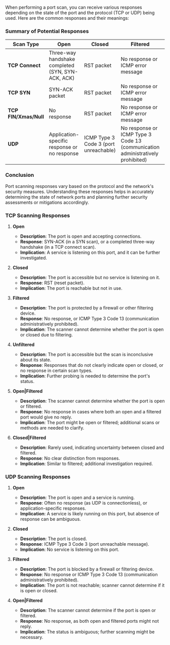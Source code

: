 When performing a port scan, you can receive various responses depending on the state of the port and the protocol (TCP or UDP) being used. Here are the common responses and their meanings:

### Summary of Potential Responses

| **Scan Type**         | **Open**                                          | **Closed**                            | **Filtered**                                                                   | **Open**    | **Filtered** |
| --------------------- | ------------------------------------------------- | ------------------------------------- | ------------------------------------------------------------------------------ | ----------- | ------------ |
| **TCP Connect**       | Three-way handshake completed (SYN, SYN-ACK, ACK) | RST packet                            | No response or ICMP error message                                              | N/A         |              |
| **TCP SYN**           | SYN-ACK packet                                    | RST packet                            | No response or ICMP error message                                              | No response |              |
| **TCP FIN/Xmas/Null** | No response                                       | RST packet                            | No response or ICMP error message                                              | No response |              |
| **UDP**               | Application-specific response or no response      | ICMP Type 3 Code 3 (port unreachable) | No response or ICMP Type 3 Code 13 (communication administratively prohibited) | No response |              |

### Conclusion

Port scanning responses vary based on the protocol and the network's security measures. Understanding these responses helps in accurately determining the state of network ports and planning further security assessments or mitigations accordingly.
### TCP Scanning Responses

1. **Open**
   - **Description**: The port is open and accepting connections.
   - **Response**: SYN-ACK (in a SYN scan), or a completed three-way handshake (in a TCP connect scan).
   - **Implication**: A service is listening on this port, and it can be further investigated.

2. **Closed**
   - **Description**: The port is accessible but no service is listening on it.
   - **Response**: RST (reset packet).
   - **Implication**: The port is reachable but not in use.

3. **Filtered**
   - **Description**: The port is protected by a firewall or other filtering device.
   - **Response**: No response, or ICMP Type 3 Code 13 (communication administratively prohibited).
   - **Implication**: The scanner cannot determine whether the port is open or closed due to filtering.

4. **Unfiltered**
   - **Description**: The port is accessible but the scan is inconclusive about its state.
   - **Response**: Responses that do not clearly indicate open or closed, or no response in certain scan types.
   - **Implication**: Further probing is needed to determine the port's status.

5. **Open|Filtered**
   - **Description**: The scanner cannot determine whether the port is open or filtered.
   - **Response**: No response in cases where both an open and a filtered port would give no reply.
   - **Implication**: The port might be open or filtered; additional scans or methods are needed to clarify.

6. **Closed|Filtered**
   - **Description**: Rarely used, indicating uncertainty between closed and filtered.
   - **Response**: No clear distinction from responses.
   - **Implication**: Similar to filtered; additional investigation required.

### UDP Scanning Responses

1. **Open**
   - **Description**: The port is open and a service is running.
   - **Response**: Often no response (as UDP is connectionless), or application-specific responses.
   - **Implication**: A service is likely running on this port, but absence of response can be ambiguous.

2. **Closed**
   - **Description**: The port is closed.
   - **Response**: ICMP Type 3 Code 3 (port unreachable message).
   - **Implication**: No service is listening on this port.

3. **Filtered**
   - **Description**: The port is blocked by a firewall or filtering device.
   - **Response**: No response or ICMP Type 3 Code 13 (communication administratively prohibited).
   - **Implication**: The port is not reachable; scanner cannot determine if it is open or closed.

4. **Open|Filtered**
   - **Description**: The scanner cannot determine if the port is open or filtered.
   - **Response**: No response, as both open and filtered ports might not reply.
   - **Implication**: The status is ambiguous; further scanning might be necessary.

